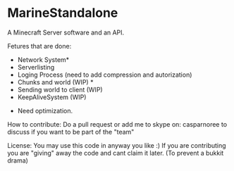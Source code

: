 MarineStandalone
================

A Minecraft Server software and an API.

Fetures that are done:
  - Network System*
  - Serverlisting
  - Loging Process (need to add compression and autorization)
  - Chunks and world (WIP) *
  - Sending world to client (WIP)
  - KeepAliveSystem (WIP)
  
* Need optimization.


How to contribute:
  Do a pull request or add me to skype on: casparnoree to discuss if you want to be part of the "team"


License:
  You may use this code in anyway you like :)
  If you are contributing you are "giving" away the code and cant claim it later. (To prevent a bukkit drama)
